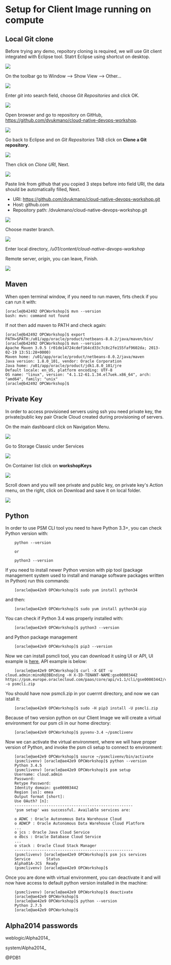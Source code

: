 # Setup for Client Image running on compute #

## Local Git clone ##
Before trying any demo, repoitory cloning is required, we will use Git client integrated with Eclipse tool. Statrt Eclipse using shortcut on desktop.

![](images/EnvSetup/git-eclipse-01.png)

On the toolbar go to Window --> Show View --> Other...

![](images/EnvSetup/git-eclipse-02.png)

Enter *git* into search field, choose *Git Repositories* and click OK.

![](images/EnvSetup/git-eclipse-03.png)

Open browser and go to repository on GitHub, https://github.com/dvukmano/cloud-native-devops-workshop. 

![](images/EnvSetup/git-eclipse-04.png)

Go back to Eclipse and on *Git Repositories* TAB click on **Clone a Git repository**.

![](images/EnvSetup/git-eclipse-05.png)

Then click on *Clone URI*, Next.

![](images/EnvSetup/git-eclipse-06.png)

Paste link from github that you copied 3 steps before into field URI, the data should be automatically filled, Next.
- URI: https://github.com/dvukmano/cloud-native-devops-workshop.git
- Host: github.com
- Repository path: /dvukmano/cloud-native-devops-workshop.git

![](images/EnvSetup/git-eclipse-07.png)

Choose master branch.

![](images/EnvSetup/git-eclipse-08.png)

Enter local directory, */u01/content/cloud-native-devops-workshop*

Remote server, *origin*, you can leave, Finish.

![](images/EnvSetup/git-eclipse-09.png)

## Maven  ##
When open terminal window, if you need to run maven, firts check if you can run it with:

    [oracle@b42492 OPCWorkshop]$ mvn --version
    bash: mvn: command not found

If not then add maven to PATH and check again:

    [oracle@b42492 OPCWorkshop]$ export PATH=$PATH:/u01/app/oracle/product/netbeans-8.0.2/java/maven/bin/
    [oracle@b42492 OPCWorkshop]$ mvn --version
    Apache Maven 3.0.5 (r01de14724cdef164cd33c7c8c2fe155faf9602da; 2013-02-19 13:51:28+0000)
    Maven home: /u01/app/oracle/product/netbeans-8.0.2/java/maven
    Java version: 1.8.0_101, vendor: Oracle Corporation
    Java home: /u01/app/oracle/product/jdk1.8.0_101/jre
    Default locale: en_US, platform encoding: UTF-8
    OS name: "linux", version: "4.1.12-61.1.34.el7uek.x86_64", arch: "amd64", family: "unix"
    [oracle@b42492 OPCWorkshop]$ 

## Private Key ##
In order to access provisioned servers using ssh you need private key, the private/public key pair Oracle Cloud created during provisioning of servers.

On the main dashboard click on Navigation Menu.

![](images/EnvSetup/pkey-01.png)

Go to Storage Classic under Services

![](images/EnvSetup/pkey-02.png)

On Container list click on **workshopKeys**

![](images/EnvSetup/pkey-03.png)

Scroll down and you will see private and public key, on private key's Action menu, on the right, click on Download and save it on local folder.

![](images/EnvSetup/pkey-04.png)

## Python ##
In order to use PSM CLI tool you need to have Python 3.3+, you can check Python version with:
        
        python --version
        
        or
        
        python3 --version

If you need to install newer Python version with pip tool (package management system used to install and manage software packages written in Python) run this commands:

        [oracle@ae42e9 OPCWorkshop]$ sudo yum install python34
        
and then:

        [oracle@ae42e9 OPCWorkshop]$ sudo yum install python34-pip
        
You can check if Python 3.4 was properly installed with:        
        
        [oracle@ae42e9 OPCWorkshop]$ python3 --version

and Python package management 

        [oracle@ae42e9 OPCWorkshop]$ pip3 --version

Now we can install psmcli tool, you can download it using UI or API, UI example is [here](jcs-on-oci-psm/psmcli-setup.md), API example is below:

        [oracle@ae42e9 OPCWorkshop]$ curl -X GET -u cloud.admin:minoR@3BEnding -H X-ID-TENANT-NAME:gse00003442 https://psm.europe.oraclecloud.com/paas/core/api/v1.1/cli/gse00003442/client -o psmcli.zip

You should have now psmcli.zip in yor cuerrnt directory, and now we can istall it:

        [oracle@ae42e9 OPCWorkshop]$ sudo -H pip3 install -U psmcli.zip

Because of two version python on our Client Image we will create a virtual environment for our psm cli in our home directory:

        [oracle@ae42e9 OPCWorkshop]$ pyvenv-3.4 ~/psmclivenv

Now we can activate the virtual environment, where we will have proper version of Python, and invoke the psm cli setup to connect to environment:

        [oracle@ae42e9 OPCWorkshop]$ source ~/psmclivenv/bin/activate
        (psmclivenv) [oracle@ae42e9 OPCWorkshop]$ python --version
        Python 3.4.5
        (psmclivenv) [oracle@ae42e9 OPCWorkshop]$ psm setup
        Username: cloud.admin
        Password: 
        Retype Password: 
        Identity domain: gse00003442
        Region [us]: emea
        Output format [short]: 
        Use OAuth? [n]: 
        ----------------------------------------------------
        'psm setup' was successful. Available services are:
        
        o ADWC : Oracle Autonomous Data Warehouse Cloud
        o ADWCP : Oracle Autonomous Data Warehouse Cloud Platform
        ...
        o jcs : Oracle Java Cloud Service
        o dbcs : Oracle Database Cloud Service
        ...
        o stack : Oracle Cloud Stack Manager
        ----------------------------------------------------
        (psmclivenv) [oracle@ae42e9 OPCWorkshop]$ psm jcs services
        Service       Status  
        Alpha01A-JCS  Ready   
        (psmclivenv) [oracle@ae42e9 OPCWorkshop]$ 

Once you are done with virtual environment, you can deactivate it and will now have access to default python version installed in the machine:

        (psmclivenv) [oracle@ae42e9 OPCWorkshop]$ deactivate
        [oracle@ae42e9 OPCWorkshop]$ 
        [oracle@ae42e9 OPCWorkshop]$ python --version
        Python 2.7.5
        [oracle@ae42e9 OPCWorkshop]$ 


## Alpha2014 passwords ##

weblogic/Alpha2014_

system/Alpha2014_


@PDB1

